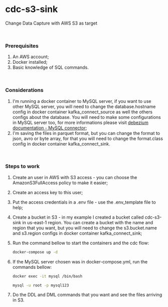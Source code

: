 # cdc-s3-sink
Change Data Capture with AWS S3 as target

<br>

### Prerequisites
1. An AWS account;
2. Docker installed;
3. Basic knowledge of SQL commands.

<br>

### Considerations
1. I'm running a docker container to MySQL server, if you want to use other MySQL server, you will need to change the database.hostname config in docker container kafka_connect_source as well the others configs about the database. You will need to make some configurations in MySQL server too, for more informations please visit [debezium documentation - MySQL connector](https://debezium.io/documentation/reference/2.3/connectors/mysql.html#setting-up-mysql);
2. I'm saving the files in parquet format, but you can change the format to json, avro or byte array, for that you will need to change the format.class config in docker container kafka_connect_sink.

<br>

### Steps to work
1. Create an user in AWS with S3 access - you can choose the AmazonS3FullAccess policy to make it easier;
2. Create an access key to this user;
3. Put the access credentials in a .env file - use the .env_template file to help;
4. Create a bucket in S3 - in my example I created a bucket called cdc-s3-sink in us-east-1 region. You can create a bucket with the name and region that you want, but you will need to change the s3.bucket.name and s3.region configs in docker container kafka_connect_sink;
5. Run the command bellow to start the containers and the cdc flow:

    ```sh
    docker-compose up -d
    ```

6. If the MySQL server chosen was in docker-compose.yml, run the commands bellow:

    ```sh
    docker exec -it mysql /bin/bash
    ```
    ```sh
    mysql -u root -p mysql123
    ```

7. Do the DDL and DML commands that you want and see the files arriving in S3.
